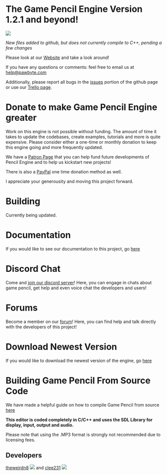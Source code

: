 The Game Pencil Engine Version 1.2.1 and beyond!
================================================

![](https://raw.githubusercontent.com/pawbyte/Game-Pencil-Engine/master/screenshots/ss4.png)


*New files added to github, but does not currently compile to C++, pending a few changes*

Please look at our [Website](https://pawbyte.com/gamepencilengine/) and take a look around!

If you have any questions or comments: feel free to email us at <help@pawbyte.com>

Additionally, please report all bugs in the [issues](https://github.com/pawbyte/Game-Pencil-Engine/issues) portion of the github page or use our [Trello page](https://trello.com/b/QoLoJUwn/game-pencil-roadmap).


Donate to make Game Pencil Engine greater
=========================================
Work on this engine is not possible without funding. The amount of time it takes to update the codebases, create examples, tutorials and more is quite expensive. Please consider either a one-time or monthly donation to keep this engine going and more frequently updated. 

We have a [Patron Page](https://www.patreon.com/pawbyte?ty=h) that you can help fund future developments of Pencil Engine and to help us kickstart new projects!

There is also a [PayPal](http://www.pawbyte.com/donate/) one time donation method as well. 

I appreciate your generousity and moving this project forward. 


Building
========

Currently being updated.

Documentation
=============
If you would like to see our documentation to this project, go [here](http://docs.pawbyte.com/)

Discord Chat
======
Come and  [join our discord server](https://discord.gg/aNX3Fcx)!  Here, you can engage in chats about game pencil, get help and even voice chat the developers and users!

Forums
======
Become a member on our [forum](http://community.pawbyte.com/)!  Here, you can find help and talk directly with the developers of this project!

Download Newest Version
=======================
If you would like to download the newest version of the engine, go [here](https://pawbyte.com/gamepencilengine/)

Building Game Pencil From Source Code
=====================================
We have made a helpful guide on how to compile Game Pencil from source [here](https://pawbyte.com/building-game-pencil-from-source-code/)

**This editor is coded completely in C/C++ and uses the SDL Library for display, input, output and audio.**

Please note that using the .MP3 format is strongly not recommended due to licensing fees.

Developers
----------
[theweirdn8](https://github.com/theweirdn8)
![](https://avatars0.githubusercontent.com/u/3193947?v=4&s=100)
and
[clee231](https://github.com/clee231)
![](https://avatars0.githubusercontent.com/u/1387910?v=4&s=100)


